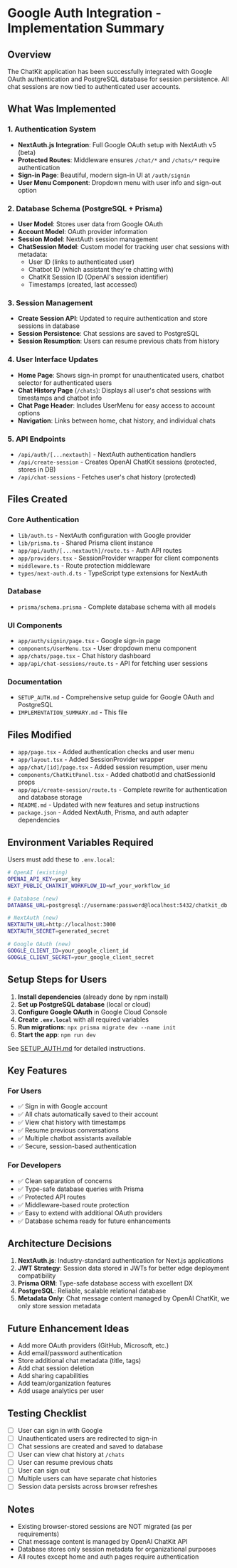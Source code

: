 # Google Auth Integration - Implementation Summary

## Overview

The ChatKit application has been successfully integrated with Google OAuth authentication and PostgreSQL database for session persistence. All chat sessions are now tied to authenticated user accounts.

## What Was Implemented

### 1. Authentication System
- **NextAuth.js Integration**: Full Google OAuth setup with NextAuth v5 (beta)
- **Protected Routes**: Middleware ensures `/chat/*` and `/chats/*` require authentication
- **Sign-in Page**: Beautiful, modern sign-in UI at `/auth/signin`
- **User Menu Component**: Dropdown menu with user info and sign-out option

### 2. Database Schema (PostgreSQL + Prisma)
- **User Model**: Stores user data from Google OAuth
- **Account Model**: OAuth provider information
- **Session Model**: NextAuth session management
- **ChatSession Model**: Custom model for tracking user chat sessions with metadata:
  - User ID (links to authenticated user)
  - Chatbot ID (which assistant they're chatting with)
  - ChatKit Session ID (OpenAI's session identifier)
  - Timestamps (created, last accessed)

### 3. Session Management
- **Create Session API**: Updated to require authentication and store sessions in database
- **Session Persistence**: Chat sessions are saved to PostgreSQL
- **Session Resumption**: Users can resume previous chats from history

### 4. User Interface Updates
- **Home Page**: Shows sign-in prompt for unauthenticated users, chatbot selector for authenticated users
- **Chat History Page** (`/chats`): Displays all user's chat sessions with timestamps and chatbot info
- **Chat Page Header**: Includes UserMenu for easy access to account options
- **Navigation**: Links between home, chat history, and individual chats

### 5. API Endpoints
- `/api/auth/[...nextauth]` - NextAuth authentication handlers
- `/api/create-session` - Creates OpenAI ChatKit sessions (protected, stores in DB)
- `/api/chat-sessions` - Fetches user's chat history (protected)

## Files Created

### Core Authentication
- `lib/auth.ts` - NextAuth configuration with Google provider
- `lib/prisma.ts` - Shared Prisma client instance
- `app/api/auth/[...nextauth]/route.ts` - Auth API routes
- `app/providers.tsx` - SessionProvider wrapper for client components
- `middleware.ts` - Route protection middleware
- `types/next-auth.d.ts` - TypeScript type extensions for NextAuth

### Database
- `prisma/schema.prisma` - Complete database schema with all models

### UI Components
- `app/auth/signin/page.tsx` - Google sign-in page
- `components/UserMenu.tsx` - User dropdown menu component
- `app/chats/page.tsx` - Chat history dashboard
- `app/api/chat-sessions/route.ts` - API for fetching user sessions

### Documentation
- `SETUP_AUTH.md` - Comprehensive setup guide for Google OAuth and PostgreSQL
- `IMPLEMENTATION_SUMMARY.md` - This file

## Files Modified

- `app/page.tsx` - Added authentication checks and user menu
- `app/layout.tsx` - Added SessionProvider wrapper
- `app/chat/[id]/page.tsx` - Added session resumption, user menu
- `components/ChatKitPanel.tsx` - Added chatbotId and chatSessionId props
- `app/api/create-session/route.ts` - Complete rewrite for authentication and database storage
- `README.md` - Updated with new features and setup instructions
- `package.json` - Added NextAuth, Prisma, and auth adapter dependencies

## Environment Variables Required

Users must add these to `.env.local`:

```bash
# OpenAI (existing)
OPENAI_API_KEY=your_key
NEXT_PUBLIC_CHATKIT_WORKFLOW_ID=wf_your_workflow_id

# Database (new)
DATABASE_URL=postgresql://username:password@localhost:5432/chatkit_db

# NextAuth (new)
NEXTAUTH_URL=http://localhost:3000
NEXTAUTH_SECRET=generated_secret

# Google OAuth (new)
GOOGLE_CLIENT_ID=your_google_client_id
GOOGLE_CLIENT_SECRET=your_google_client_secret
```

## Setup Steps for Users

1. **Install dependencies** (already done by npm install)
2. **Set up PostgreSQL database** (local or cloud)
3. **Configure Google OAuth** in Google Cloud Console
4. **Create `.env.local`** with all required variables
5. **Run migrations**: `npx prisma migrate dev --name init`
6. **Start the app**: `npm run dev`

See [SETUP_AUTH.md](SETUP_AUTH.md) for detailed instructions.

## Key Features

### For Users
- ✅ Sign in with Google account
- ✅ All chats automatically saved to their account
- ✅ View chat history with timestamps
- ✅ Resume previous conversations
- ✅ Multiple chatbot assistants available
- ✅ Secure, session-based authentication

### For Developers
- ✅ Clean separation of concerns
- ✅ Type-safe database queries with Prisma
- ✅ Protected API routes
- ✅ Middleware-based route protection
- ✅ Easy to extend with additional OAuth providers
- ✅ Database schema ready for future enhancements

## Architecture Decisions

1. **NextAuth.js**: Industry-standard authentication for Next.js applications
2. **JWT Strategy**: Session data stored in JWTs for better edge deployment compatibility
3. **Prisma ORM**: Type-safe database access with excellent DX
4. **PostgreSQL**: Reliable, scalable relational database
5. **Metadata Only**: Chat message content managed by OpenAI ChatKit, we only store session metadata

## Future Enhancement Ideas

- Add more OAuth providers (GitHub, Microsoft, etc.)
- Add email/password authentication
- Store additional chat metadata (title, tags)
- Add chat session deletion
- Add sharing capabilities
- Add team/organization features
- Add usage analytics per user

## Testing Checklist

- [ ] User can sign in with Google
- [ ] Unauthenticated users are redirected to sign-in
- [ ] Chat sessions are created and saved to database
- [ ] User can view chat history at `/chats`
- [ ] User can resume previous chats
- [ ] User can sign out
- [ ] Multiple users can have separate chat histories
- [ ] Session data persists across browser refreshes

## Notes

- Existing browser-stored sessions are NOT migrated (as per requirements)
- Chat message content is managed by OpenAI ChatKit API
- Database stores only session metadata for organizational purposes
- All routes except home and auth pages require authentication

